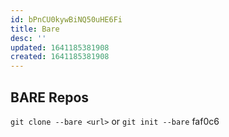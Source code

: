 ```yaml
---
id: bPnCU0kywBiNQ50uHE6Fi
title: Bare
desc: ''
updated: 1641185381908
created: 1641185381908
---
```


## BARE Repos

`git clone --bare <url>` or `git init --bare` faf0c6
